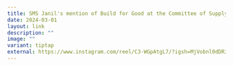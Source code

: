 ```yaml
---
title: SMS Janil's mention of Build for Good at the Committee of Supply Debate
date: 2024-03-01
layout: link
description: ""
image: ""
variant: tiptap
external: https://www.instagram.com/reel/C3-WGpAtgL7/?igsh=MjVobnl0dDR3ZHVz
---
```


